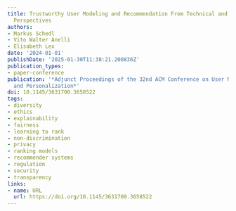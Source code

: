 ```yaml
---
title: Trustworthy User Modeling and Recommendation From Technical and Regulatory
  Perspectives
authors:
- Markus Schedl
- Vito Walter Anelli
- Elisabeth Lex
date: '2024-01-01'
publishDate: '2025-01-30T11:38:21.200836Z'
publication_types:
- paper-conference
publication: '*Adjunct Proceedings of the 32nd ACM Conference on User Modeling, Adaptation
  and Personalization*'
doi: 10.1145/3631700.3658522
tags:
- diversity
- ethics
- explainability
- fairness
- learning to rank
- non-discrimination
- privacy
- ranking models
- recommender systems
- regulation
- security
- transparency
links:
- name: URL
  url: https://doi.org/10.1145/3631700.3658522
---
```

